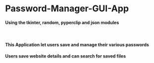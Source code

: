 # Password-Manager-GUI-App

<h4>Using the tkinter, random, pyperclip and json modules</h4><br>
<h4>This Application let users save and manage their various passwords</h4>
<h4>Users save website details and can search for saved files </h4>
